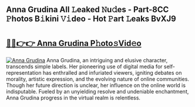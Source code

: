 ## Anna Grudina All 𝙻eaked 𝙽u𝚍es - Part-8CC 𝙿hotos B𝚒kini 𝚅𝚒deo - Hot 𝙿art 𝙻eaks BvXJ9

# <h2><a href="http://ld3qm2.urlbe.top/?page=Anna+Grudina">🔗🔗👉👉 Anna Grudina P𝚑oto𝚜Vid𝚎o</a></h2>

[![Anna Grudina](https://i.imgur.com/eBuTRDB.gif)](http://ld3qm2.urlbe.top/?page=Anna+Grudina)
Anna Grudina, an intriguing and elusive character, transcends simple labels. Her pioneering use of digital media for self-representation has enthralled and infuriated viewers, igniting debates on morality, artistic expression, and the evolving nature of online communities. Though her future direction is unclear, her influence on the online world is indisputable. Fueled by an unyielding resolve and undeniable enchantment, Anna Grudina progress in the virtual realm is relentless.
